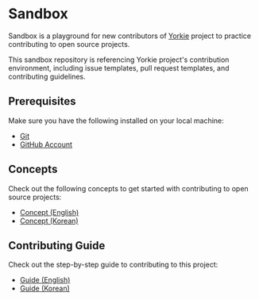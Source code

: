 # Sandbox

Sandbox is a playground for new contributors of [Yorkie](https://github.com/yorkie-team/yorkie) project to practice contributing to open source projects.

This sandbox repository is referencing Yorkie project's contribution environment, including issue templates, pull request templates, and contributing guidelines.

## Prerequisites

Make sure you have the following installed on your local machine:

- [Git](https://git-scm.com/)
- [GitHub Account](https://github.com/)

## Concepts

Check out the following concepts to get started with contributing to open source projects:

- [Concept (English)](concepts/concept-en.md)
- [Concept (Korean)](concepts/concept-kr.md)

## Contributing Guide

Check out the step-by-step guide to contributing to this project:

- [Guide (English)](guide-en.md)
- [Guide (Korean)](guide-kr.md)

